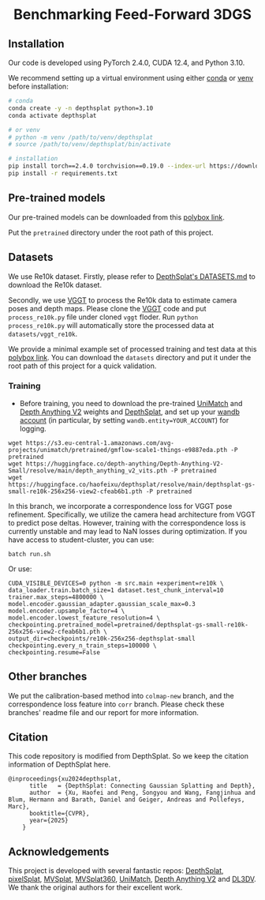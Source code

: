 <p align="center">
  <h1 align="center">Benchmarking Feed-Forward 3DGS</h1>
  <div align="center"></div>
</p>

## Installation

Our code is developed using PyTorch 2.4.0, CUDA 12.4, and Python 3.10. 

We recommend setting up a virtual environment using either [conda](https://docs.anaconda.com/miniconda/) or [venv](https://docs.python.org/3/library/venv.html) before installation:

```bash
# conda
conda create -y -n depthsplat python=3.10
conda activate depthsplat

# or venv
# python -m venv /path/to/venv/depthsplat
# source /path/to/venv/depthsplat/bin/activate

# installation
pip install torch==2.4.0 torchvision==0.19.0 --index-url https://download.pytorch.org/whl/cu124
pip install -r requirements.txt
```

## Pre-trained models

Our pre-trained models can be downloaded from this [polybox link](https://polybox.ethz.ch/index.php/s/2cCrcS2tsAf9RnW).

Put the `pretrained` directory under the root path of this project.


## Datasets

We use Re10k dataset. Firstly, please refer to [DepthSplat's DATASETS.md](https://github.com/cvg/depthsplat/blob/main/DATASETS.md) to download the Re10k dataset.

Secondly, we use [VGGT](https://github.com/facebookresearch/vggt/tree/main) to process the Re10k data to estimate camera poses and depth maps. Please clone the [VGGT](https://github.com/facebookresearch/vggt/tree/main) code and put `process_re10k.py` file under cloned `vggt` floder. Run `python process_re10k.py` will automatically store the processed data at `datasets/vggt_re10k`.

We provide a minimal example set of processed training and test data at this [polybox link](https://polybox.ethz.ch/index.php/s/2cCrcS2tsAf9RnW). You can download the `datasets` directory and put it under the root path of this project for a quick validation.

### Training

- Before training, you need to download the pre-trained [UniMatch](https://github.com/autonomousvision/unimatch) and [Depth Anything V2](https://github.com/DepthAnything/Depth-Anything-V2) weights and [DepthSplat](https://github.com/cvg/depthsplat), and set up your [wandb account](config/main.yaml) (in particular, by setting `wandb.entity=YOUR_ACCOUNT`) for logging.

```
wget https://s3.eu-central-1.amazonaws.com/avg-projects/unimatch/pretrained/gmflow-scale1-things-e9887eda.pth -P pretrained
wget https://huggingface.co/depth-anything/Depth-Anything-V2-Small/resolve/main/depth_anything_v2_vits.pth -P pretrained
wget https://huggingface.co/haofeixu/depthsplat/resolve/main/depthsplat-gs-small-re10k-256x256-view2-cfeab6b1.pth -P pretrained
```

In this branch, we incorporate a correspondence loss for VGGT pose refinement. Specifically, we utilize the camera head architecture from VGGT to predict pose deltas. However, training with the correspondence loss is currently unstable and may lead to NaN losses during optimization.
If you have access to student-cluster, you can use:
```
batch run.sh
```
Or use:
```
CUDA_VISIBLE_DEVICES=0 python -m src.main +experiment=re10k \
data_loader.train.batch_size=1 dataset.test_chunk_interval=10 trainer.max_steps=4800000 \
model.encoder.gaussian_adapter.gaussian_scale_max=0.3 model.encoder.upsample_factor=4 \
model.encoder.lowest_feature_resolution=4 \
checkpointing.pretrained_model=pretrained/depthsplat-gs-small-re10k-256x256-view2-cfeab6b1.pth \
output_dir=checkpoints/re10k-256x256-depthsplat-small checkpointing.every_n_train_steps=100000 \
checkpointing.resume=False
```

## Other branches

We put the calibration-based method into `colmap-new` branch, and the correspondence loss feature into `corr` branch. Please check these branches' readme file and our report for more information.

## Citation
This code repository is modified from DepthSplat. So we keep the citation information of DepthSplat here.

```
@inproceedings{xu2024depthsplat,
      title   = {DepthSplat: Connecting Gaussian Splatting and Depth},
      author  = {Xu, Haofei and Peng, Songyou and Wang, Fangjinhua and Blum, Hermann and Barath, Daniel and Geiger, Andreas and Pollefeys, Marc},
      booktitle={CVPR},
      year={2025}
    }
```



## Acknowledgements

This project is developed with several fantastic repos: [DepthSplat](https://github.com/cvg/depthsplat/tree/main), [pixelSplat](https://github.com/dcharatan/pixelsplat), [MVSplat](https://github.com/donydchen/mvsplat), [MVSplat360](https://github.com/donydchen/mvsplat360), [UniMatch](https://github.com/autonomousvision/unimatch), [Depth Anything V2](https://github.com/DepthAnything/Depth-Anything-V2) and [DL3DV](https://github.com/DL3DV-10K/Dataset). We thank the original authors for their excellent work.

